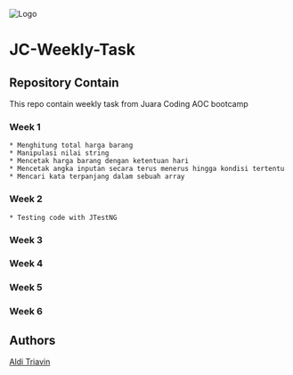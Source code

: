 ![Logo](https://storage.googleapis.com/danacita-website-v3-prd/website_v3/images/JuaraCoding-LogoPartnerPageBanner2.original.png)
# JC-Weekly-Task

## Repository Contain

This repo contain weekly task from Juara Coding AOC bootcamp
### Week 1
    * Menghitung total harga barang
    * Manipulasi nilai string
    * Mencetak harga barang dengan ketentuan hari
    * Mencetak angka inputan secara terus menerus hingga kondisi tertentu
    * Mencari kata terpanjang dalam sebuah array

### Week 2
    * Testing code with JTestNG

### Week 3
### Week 4
### Week 5
### Week 6

## Authors

[Aldi Triavin](https://github.com/triavin)
